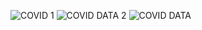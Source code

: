 ![COVID 1](https://github.com/HIMANSSHU9/COVID/assets/156199138/2ca6b261-23f7-4dd0-a0ae-15daf5d00dbc)
![COVID DATA 2](https://github.com/HIMANSSHU9/COVID/assets/156199138/bd783fb8-23cb-464d-be86-c951d5095147)
![COVID DATA](https://github.com/HIMANSSHU9/COVID/assets/156199138/57482168-a48f-40c9-a370-63417b8ce19b)
